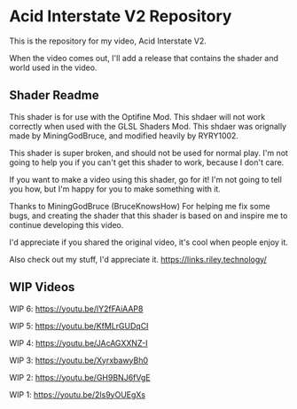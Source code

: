 # Acid Interstate V2 Repository

This is the repository for my video, Acid Interstate V2.

When the video comes out, I'll add a release that contains the shader and world used in the video.

## Shader Readme

This shader is for use with the Optifine Mod. This shdaer will not work correctly when used with the GLSL Shaders Mod.
This shdaer was orignally made by MiningGodBruce, and modified heavily by RYRY1002.

This shader is super broken, and should not be used for normal play.
I'm not going to help you if you can't get this shader to work, because I don't care.

If you want to make a video using this shader, go for it!
I'm not going to tell you how, but I'm happy for you to make something with it.

Thanks to MiningGodBruce (BruceKnowsHow)
For helping me fix some bugs, and creating the shader that this shader is based on and inspire me to continue developing this video. 

I'd appreciate if you shared the original video, it's cool when people enjoy it.

Also check out my stuff, I'd appreciate it.
https://links.riley.technology/

## WIP Videos

WIP 6: https://youtu.be/lY2fFAiAAP8

WIP 5: https://youtu.be/KfMLrGUDqCI

WIP 4: https://youtu.be/JAcAGXXNZ-I

WIP 3: https://youtu.be/XyrxbawyBh0

WIP 2: https://youtu.be/GH9BNJ6fVgE

WIP 1: https://youtu.be/2ls9yOUEgXs
